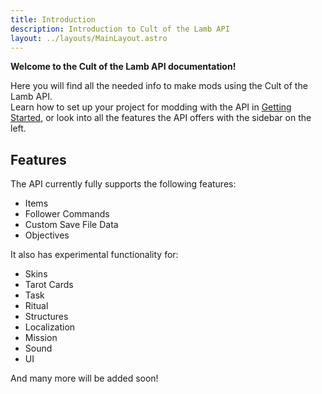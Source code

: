 ```yaml
---
title: Introduction
description: Introduction to Cult of the Lamb API
layout: ../layouts/MainLayout.astro
---
```


**Welcome to the Cult of the Lamb API documentation!**

Here you will find all the needed info to make mods using the Cult of the Lamb API.  
Learn how to set up your project for modding with the API in [Getting Started](/getting-started), or look into all the features the API offers with the sidebar on the left.

## Features

The API currently fully supports the following features:

-   Items
-   Follower Commands
-   Custom Save File Data
-   Objectives

It also has experimental functionality for:

-   Skins
-   Tarot Cards
-   Task
-   Ritual
-   Structures
-   Localization
-   Mission
-   Sound
-   UI

And many more will be added soon!
